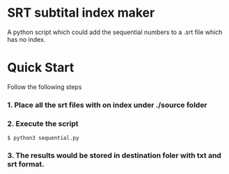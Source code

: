 # SRT subtital index maker
A python script which could add the sequential numbers to a .srt file which has no index.

# Quick Start

Follow the following steps
### 1. Place all the srt files with on index under ./source folder

### 2. Execute the script
```
$ python3 sequential.py
```

### 3. The results would be stored in destination foler with txt and srt format.